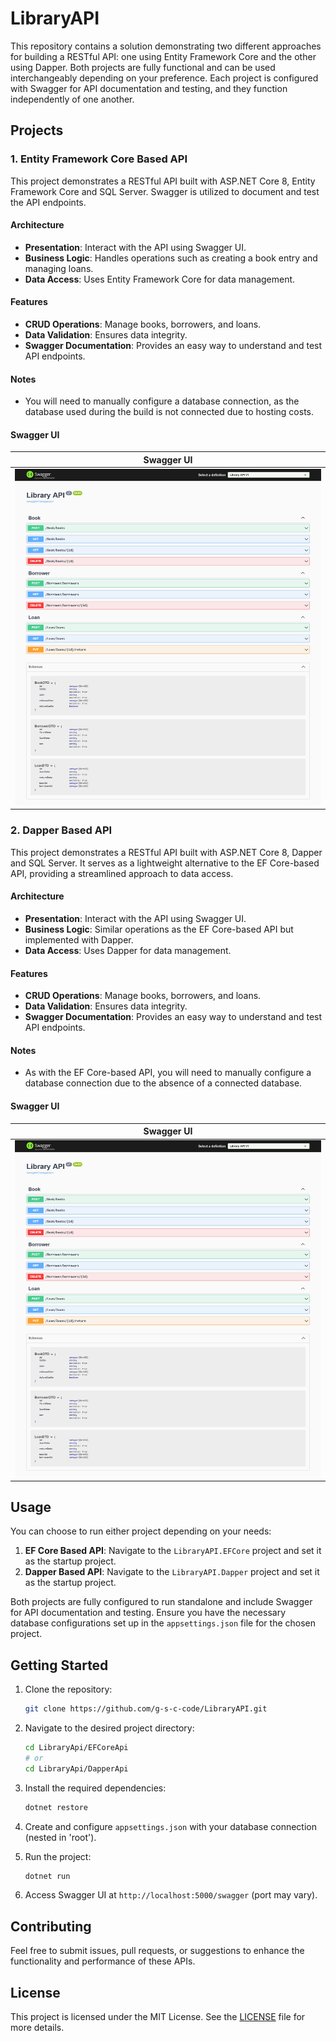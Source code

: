 # LibraryAPI

This repository contains a solution demonstrating two different approaches for building a RESTful API: one using Entity Framework Core and the other using Dapper. Both projects are fully functional and can be used interchangeably depending on your preference. Each project is configured with Swagger for API documentation and testing, and they function independently of one another.

## Projects

### 1. Entity Framework Core Based API

This project demonstrates a RESTful API built with ASP.NET Core 8, Entity Framework Core and SQL Server. Swagger is utilized to document and test the API endpoints.

#### Architecture
- **Presentation**: Interact with the API using Swagger UI.
- **Business Logic**: Handles operations such as creating a book entry and managing loans.
- **Data Access**: Uses Entity Framework Core for data management.

#### Features
- **CRUD Operations**: Manage books, borrowers, and loans.
- **Data Validation**: Ensures data integrity.
- **Swagger Documentation**: Provides an easy way to understand and test API endpoints.

#### Notes
- You will need to manually configure a database connection, as the database used during the build is not connected due to hosting costs.

#### Swagger UI
| **Swagger UI** |
|:-------------------------:|
| <a target="_blank" rel="noreferrer"> <img src="https://github.com/g-s-c-code/LibraryApi/blob/main/Images/screenshot0.png"/> |

### 2. Dapper Based API

This project demonstrates a RESTful API built with ASP.NET Core 8, Dapper and SQL Server. It serves as a lightweight alternative to the EF Core-based API, providing a streamlined approach to data access.

#### Architecture
- **Presentation**: Interact with the API using Swagger UI.
- **Business Logic**: Similar operations as the EF Core-based API but implemented with Dapper.
- **Data Access**: Uses Dapper for data management.

#### Features
- **CRUD Operations**: Manage books, borrowers, and loans.
- **Data Validation**: Ensures data integrity.
- **Swagger Documentation**: Provides an easy way to understand and test API endpoints.

#### Notes
- As with the EF Core-based API, you will need to manually configure a database connection due to the absence of a connected database.

#### Swagger UI
| **Swagger UI** |
|:-------------------------:|
| <a target="_blank" rel="noreferrer"> <img src="https://github.com/g-s-c-code/LibraryApi/blob/main/Images/screenshot0.png"/> |

## Usage

You can choose to run either project depending on your needs:

1. **EF Core Based API**: Navigate to the `LibraryAPI.EFCore` project and set it as the startup project.
2. **Dapper Based API**: Navigate to the `LibraryAPI.Dapper` project and set it as the startup project.

Both projects are fully configured to run standalone and include Swagger for API documentation and testing. Ensure you have the necessary database configurations set up in the `appsettings.json` file for the chosen project.

## Getting Started

1. Clone the repository:
    ```bash
    git clone https://github.com/g-s-c-code/LibraryAPI.git
    ```

2. Navigate to the desired project directory:
    ```bash
    cd LibraryApi/EFCoreApi
    # or
    cd LibraryApi/DapperApi
    ```

3. Install the required dependencies:
    ```bash
    dotnet restore
    ```

4. Create and configure `appsettings.json` with your database connection (nested in 'root').

5. Run the project:
    ```bash
    dotnet run
    ```

6. Access Swagger UI at `http://localhost:5000/swagger` (port may vary).

## Contributing

Feel free to submit issues, pull requests, or suggestions to enhance the functionality and performance of these APIs.

## License

This project is licensed under the MIT License. See the [LICENSE](LICENSE) file for more details.
